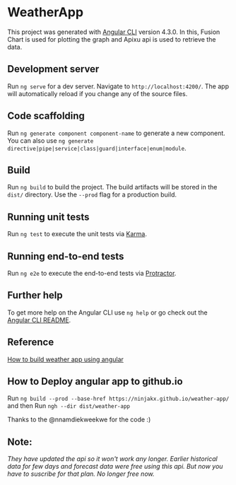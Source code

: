 # WeatherApp

This project was generated with [Angular CLI](https://github.com/angular/angular-cli) version 4.3.0.
In this, Fusion Chart is used for plotting the graph and Apixu api is used to retrieve the data.

## Development server

Run `ng serve` for a dev server. Navigate to `http://localhost:4200/`. The app will automatically reload if you change any of the source files.

## Code scaffolding

Run `ng generate component component-name` to generate a new component. You can also use `ng generate directive|pipe|service|class|guard|interface|enum|module`.

## Build

Run `ng build` to build the project. The build artifacts will be stored in the `dist/` directory. Use the `--prod` flag for a production build.

## Running unit tests

Run `ng test` to execute the unit tests via [Karma](https://karma-runner.github.io).

## Running end-to-end tests

Run `ng e2e` to execute the end-to-end tests via [Protractor](http://www.protractortest.org/).

## Further help

To get more help on the Angular CLI use `ng help` or go check out the [Angular CLI README](https://github.com/angular/angular-cli/blob/master/README.md).

## Reference

[How to build weather app using angular](https://www.digitalocean.com/community/tutorials/how-to-build-a-weather-app-with-angular-bootstrap-and-the-apixu-api)

## How to Deploy angular app to github.io

Run `ng build --prod --base-href https://ninjakx.github.io/weather-app/` and then Run `ngh --dir dist/weather-app`

Thanks to the @nnamdiekweekwe for the code :)


## Note:
*They have updated the api so it won't work any longer. Earlier historical data for few days and forecast data were free using this api. But now you have to suscribe for that plan. No longer free now.* 
